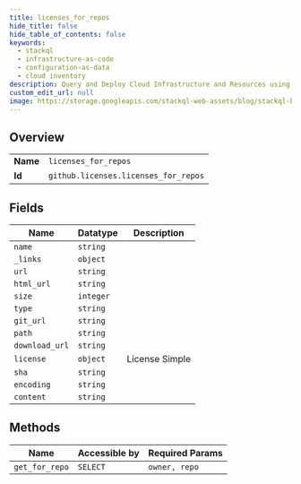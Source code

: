 ```yaml
---
title: licenses_for_repos
hide_title: false
hide_table_of_contents: false
keywords:
  - stackql
  - infrastructure-as-code
  - configuration-as-data
  - cloud inventory
description: Query and Deploy Cloud Infrastructure and Resources using SQL
custom_edit_url: null
image: https://storage.googleapis.com/stackql-web-assets/blog/stackql-blog-post-featured-image.png
---
```

  
    

## Overview
<table><tbody>
<tr><td><b>Name</b></td><td><code>licenses_for_repos</code></td></tr>
<tr><td><b>Id</b></td><td><code>github.licenses.licenses_for_repos</code></td></tr>
</tbody></table>

## Fields
| Name | Datatype | Description |
| ---- | -------- | ----------- |
| `name` | `string` |  |
| `_links` | `object` |  |
| `url` | `string` |  |
| `html_url` | `string` |  |
| `size` | `integer` |  |
| `type` | `string` |  |
| `git_url` | `string` |  |
| `path` | `string` |  |
| `download_url` | `string` |  |
| `license` | `object` | License Simple |
| `sha` | `string` |  |
| `encoding` | `string` |  |
| `content` | `string` |  |
## Methods
| Name | Accessible by | Required Params |
| ---- | ------------- | --------------- |
| `get_for_repo` | `SELECT` | `owner, repo` |
